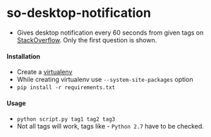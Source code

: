 # so-desktop-notification
* Gives desktop notification every 60 seconds from given tags on
  [StackOverflow](https://stackoverflow.com/). Only the first question is shown.

#### Installation
* Create a [virtualenv](http://docs.python-guide.org/en/latest/dev/virtualenvs/#virtual-environments)
* While creating virtualenv use `--system-site-packages` option
* `pip install -r requirements.txt`

#### Usage
* `python script.py tag1 tag2 tag3`
* Not all tags will work, tags like - `Python 2.7` have to be checked.

